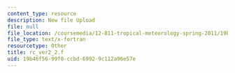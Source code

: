 ```yaml
---
content_type: resource
description: New file Upload
file: null
file_location: /coursemedia/12-811-tropical-meteorology-spring-2011/19b46f5699f0ccbd69929c112a96e57e_rc_ver2_2.f
file_type: text/x-fortran
resourcetype: Other
title: rc_ver2_2.f
uid: 19b46f56-99f0-ccbd-6992-9c112a96e57e
---
```

